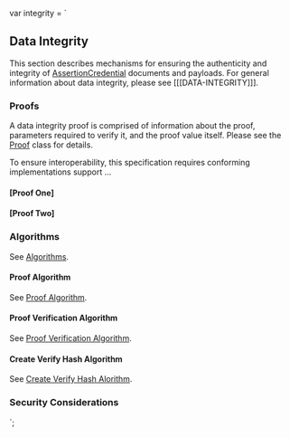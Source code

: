 var integrity = `

## Data Integrity

This section describes mechanisms for ensuring the authenticity and integrity of [AssertionCredential](#org.1edtech.ob.v3p0.assertioncredential.class) documents and payloads. For general information about data integrity, please see [[[DATA-INTEGRITY]]].

### Proofs

A data integrity proof is comprised of information about the proof, parameters required to verify it, and the proof value itself. Please see the [Proof](#proof) class for details.

To ensure interoperability, this specification requires conforming implementations support ...

#### [Proof One]

#### [Proof Two]

### Algorithms

<div class="issue">
    See <a href="https://w3c-ccg.github.io/data-integrity-spec/#algorithms">Algorithms</a>.
</div>

#### Proof Algorithm

<div class="issue">
    See <a href="https://w3c-ccg.github.io/data-integrity-spec/#proof-algorithm">Proof Algorithm</a>.
</div>

#### Proof Verification Algorithm

<div class="issue">
    See <a href="https://w3c-ccg.github.io/data-integrity-spec/#proof-verification-algorithm">Proof Verification Algorithm</a>.
</div>

#### Create Verify Hash Algorithm

<div class="issue">
    See <a href="https://w3c-ccg.github.io/data-integrity-spec/#create-verify-hash-algorithm">Create Verify Hash Alorithm</a>.
</div>

### Security Considerations

`;
